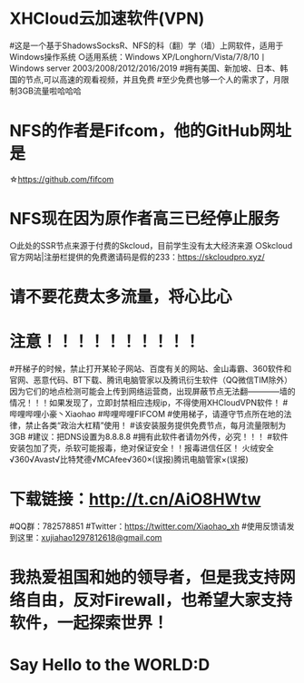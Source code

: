 # XHCloud云加速软件(VPN)
#这是一个基于ShadowsSocksR、NFS的科（翻）学（墙）上网软件，适用于Windows操作系统
○适用系统：Windows XP/Longhorn/Vista/7/8/10丨Windows server 2003/2008/2012/2016/2019
#拥有美国、新加坡、日本、韩国的节点,可以高速的观看视频，并且免费
#至少免费也够一个人的需求了，月限制3GB流量啦哈哈哈
# NFS的作者是Fifcom，他的GitHub网址是
☆https://github.com/fifcom
# NFS现在因为原作者高三已经停止服务
○此处的SSR节点来源于付费的Skcloud，目前学生没有太大经济来源
○Skcloud官方网站|注册栏提供的免费邀请码是假的233：https://skcloudpro.xyz/
# 请不要花费太多流量，将心比心
# 注意！！！！！！！！！！
#开梯子的时候，禁止打开某轮子网站、百度有关的网站、金山毒霸、360软件和官网、恶意代码、BT下载、腾讯电脑管家以及腾讯衍生软件（QQ微信TIM除外）
因为它们的地点检测可能会上传到网络运营商，出现屏蔽节点无法翻————墙的情况！！！如果发现了，立即封禁相应违规ip，不得使用XHCloudVPN软件！
#哔哩哔哩小豪丶Xiaohao
#哔哩哔哩FIFCOM
#使用梯子，请遵守节点所在地的法律，禁止各类“政治大杠精”使用！
#该安装服务提供免费节点，每月流量限制为3GB
#建议：把DNS设置为8.8.8.8
#拥有此软件者请勿外传，必究！！！
#软件安装包加了壳，杀软可能报毒，绝对保证安全！！报毒进信任区！
火绒安全√360√Avast√比特梵德√MCAfee√360×(误报)腾讯电脑管家×(误报)
# 下载链接：http://t.cn/AiO8HWtw
#QQ群：782578851
#Twitter：https://twitter.com/Xiaohao_xh
#使用反馈请发到这里：xujiahao1297812618@gmail.com
# 我热爱祖国和她的领导者，但是我支持网络自由，反对Firewall，也希望大家支持软件，一起探索世界！
# Say Hello to the WORLD:D
